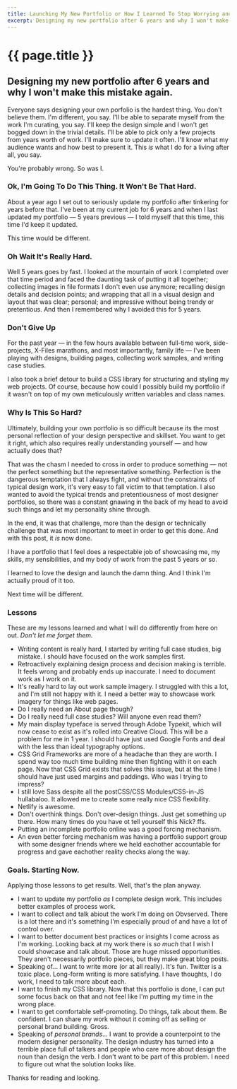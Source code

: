 ```yaml
---
title: Launching My New Portfolio or How I Learned To Stop Worrying and Love the Design.
excerpt: Designing my new portfolio after 6 years and why I won't make this mistake again.
---
```


# {{ page.title }}

## Designing my new portfolio after 6 years and why I won't make this mistake again.

Everyone says designing your own porfolio is the hardest thing. You don't believe them. I'm different, you say. I'll be able to separate myself from the work I'm curating, you say. I'll keep the design simple and I won't get bogged down in the trivial details. I'll be able to pick only a few projects from years worth of work. I'll make sure to update it often. I'll know what my audience wants and how best to present it. This _is_ what I do for a living after all, you say.

You're probably wrong. So was I.

### Ok, I'm Going To Do This Thing. It Won't Be That Hard.

About a year ago I set out to seriously update my portfolio after tinkering for years before that. I've been at my current job for 6 years and when I last updated my portfolio &mdash; 5 years previous &mdash; I told myself that this time, this time I'd keep it updated. 

This time would be different.

### Oh Wait It's Really Hard.

Well 5 years goes by fast. I looked at the mountain of work I completed over that time period and faced the daunting task of putting it all together; collecting images in file formats I don't even use anymore; recalling design details and decision points; and wrapping that all in a visual design and layout that was clear; personal; and impressive without being trendy or pretentious. And then I remembered why I avoided this for 5 years.

### Don't Give Up

For the past year &mdash; in the few hours available between full-time work, side-projects, X-Files marathons, and most importantly, family life &mdash; I've been playing with designs, building pages, collecting work samples, and writing case studies.

I also took a brief detour to build a CSS library for structuring and styling my web projects. Of course, because how could I possibly build my portfolio if it wasn't on top of my own meticulously written variables and class names. 

### Why Is This So Hard?

Ultimately, building your own portfolio is so difficult because its the most personal reflection of your design perspective and skillset. You want to get it right, which also requires really understanding yourself &mdash; and how actually does that?

That was the chasm I needed to cross in order to produce something &mdash; not the perfect something but the representative something. Perfection is the dangerous temptation that I always fight, and without the constraints of typical design work, it's very easy to fall victim to that temptation. I also wanted to avoid the typical trends and pretentiousness of most designer portfolios, so there was a constant gnawing in the back of my head to avoid such things and let my personality shine through.  

In the end, it was that challenge, more than the design or technically challenge that was most important to meet in order to get this done. And with this post, it _is_ now done. 

I have a portfolio that I feel does a respectable job of showcasing me, my skills, my sensibilities, and my body of work from the past 5 years or so.

I learned to love the design and launch the damn thing. And I think I'm actually proud of it too. 

Next time will be different. 

### Lessons

These are my lessons learned and what I will do differently from here on out. _Don't let me forget them._

- Writing content is really hard, I started by writing full case studies, big mistake. I should have focused on the work samples first.
- Retroactively explaining design process and decision making is terrible. It feels wrong and probably ends up inaccurate. I need to document work as I work on it.
- It's really hard to lay out work sample imagery. I struggled with this a lot, and I'm still not happy with it. I need a better way to showcase work imagery for things like web pages.
- Do I really need an About page though?
- Do I really need full case studies? Will anyone even read them?
- My main display typeface is served through Adobe Typekit, which will now cease to exist as it's rolled into Creative Cloud. This will be a problem for me in 1 year. I should have just used Google Fonts and deal with the less than ideal typography options.
- CSS Grid Frameworks are more of a headache than they are worth. I spend way too much time building mine then fighting with it on each page. Now that CSS Grid exists that solves this issue, but at the time I should have just used margins and paddings. Who was I trying to impress?
- I still love Sass despite all the postCSS/CSS Modules/CSS-in-JS hullabaloo. It allowed me to create some really nice CSS flexibility.
- Netlify is awesome.
- Don't overthink things. Don't over-design things. Just get something up there. How many times do you have ot tell yourself this Nick? ffs.
- Putting an incomplete portfolio online was a good forcing mechanism.
- An even better forcing mechanism was having a portfolio support group with some designer friends where we held eachother accountable for progress and gave eachother reality checks along the way.

### Goals. Starting Now.

Applying those lessons to get results. Well, that's the plan anyway.

- I want to update my portfolio _as_ I complete design work. This includes better examples of process work.
- I want to collect and talk abiout the work I'm doing on Obvserved. There is a lot there and it's something I'm especially proud of and have a lot of control over.
- I want to better document best practices or insights I come across as I'm working. Looking back at my work there is _so much_ that I wish I could showcase and talk about. Those are huge missed opportunities. They aren't necessarily portfolio pieces, but they make great blog posts.
- Speaking of... I want to write more (or at all really). It's fun. Twitter is a toxic place. Long-form writing is more satisfying. I have thoughts, I do work, I need to talk more about each.
- I want to finish my CSS library. Now that this portfolio is done, I can put some focus back on that and not feel like I'm putting my time in the wrong place.
- I want to get comfortable self-promoting. Do things, talk about them. Be confident. I can share my work without it coming off as selling or personal brand building. Gross.
- Speaking of _personal brands_... I want to provide a counterpoint to the modern designer personality. The design industry has turned into a terrible place full of talkers and people who care more about design the noun than design the verb. I don't want to be part of this problem. I need to figure out what the solution looks like.

Thanks for reading and looking. 
